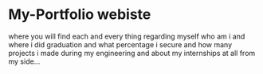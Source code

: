 # My-Portfolio webiste
where you will find each and every thing regarding myself who am i and where i did graduation and what percentage i secure and how many projects i made during my engineering and about my internships at all from my side...
